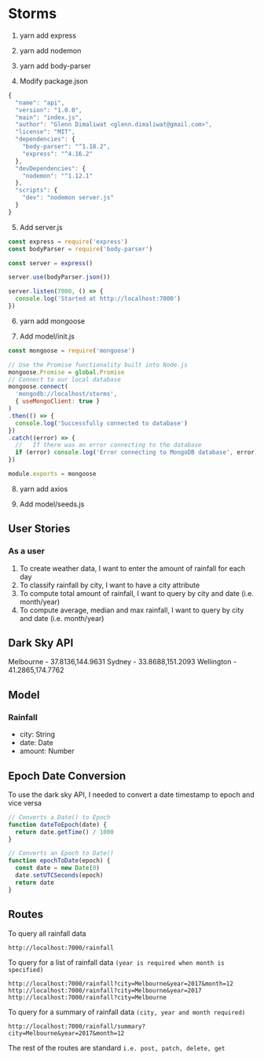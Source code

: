 # Storms

1. yarn add express
2. yarn add nodemon
3. yarn add body-parser

4. Modify package.json
```javascript
{
  "name": "api",
  "version": "1.0.0",
  "main": "index.js",
  "author": "Glenn Dimaliwat <glenn.dimaliwat@gmail.com>",
  "license": "MIT",
  "dependencies": {
    "body-parser": "^1.18.2",
    "express": "^4.16.2"
  },
  "devDependencies": {
    "nodemon": "^1.12.1"
  },
  "scripts": {
    "dev": "nodemon server.js"
  }
}
```

5. Add server.js
```javascript
const express = require('express')
const bodyParser = require('body-parser')

const server = express()

server.use(bodyParser.json())

server.listen(7000, () => {
  console.log('Started at http://localhost:7000')
})
```

6. yarn add mongoose

7. Add model/init.js
```javascript
const mongoose = require('mongoose')

// Use the Promise functionality built into Node.js
mongoose.Promise = global.Promise
// Connect to our local database
mongoose.connect(
  'mongodb://localhost/storms',
  { useMongoClient: true }
)
.then(() => {
  console.log('Successfully connected to database')
})
.catch((error) => {
  //   If there was an error connecting to the database
  if (error) console.log('Error connecting to MongoDB database', error)
})

module.exports = mongoose
```

8. yarn add axios

9. Add model/seeds.js



## User Stories
### As a user
1. To create weather data, I want to enter the amount of rainfall for each day
2. To classify rainfall by city, I want to have a city attribute
3. To compute total amount of rainfall, I want to query by city and date (i.e. month/year)
4. To compute average, median and max rainfall, I want to query by city and date (i.e. month/year)


## Dark Sky API
Melbourne - 37.8136,144.9631
Sydney - 33.8688,151.2093
Wellington - 41.2865,174.7762


## Model
### Rainfall
- city: String
- date: Date
- amount: Number


## Epoch Date Conversion
To use the dark sky API, I needed to convert a date timestamp to epoch and vice versa
```javascript
// Converts a Date() to Epoch
function dateToEpoch(date) {
  return date.getTime() / 1000
}

// Converts an Epoch to Date()
function epochToDate(epoch) {
  const date = new Date(0)
  date.setUTCSeconds(epoch)
  return date
}
```


## Routes
To query all rainfall data
```
http://localhost:7000/rainfall
```

To query for a list of rainfall data `(year is required when month is specified)`
```
http://localhost:7000/rainfall?city=Melbourne&year=2017&month=12
http://localhost:7000/rainfall?city=Melbourne&year=2017
http://localhost:7000/rainfall?city=Melbourne
```

To query for a summary of rainfall data `(city, year and month required)`
```
http://localhost:7000/rainfall/summary?city=Melbourne&year=2017&month=12
```

The rest of the routes are standard `i.e. post, patch, delete, get`